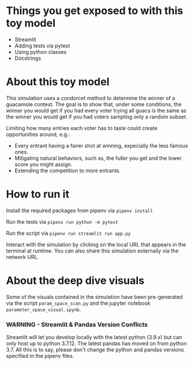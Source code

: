 # Things you get exposed to with this toy model
- Streamlit
- Adding tests via pytest
- Using python classes 
- Docstrings

# About this toy model
This simulation uses a condorcet method to determine the winner of a guacamole contest. 
The goal is to show that, under some conditions, the winner you would get if you had every voter trying all guacs is the same as the winner you would get if you had voters sampling only a random subset.

Limiting how many entries each voter has to taste could create opportunities around, e.g.:
- Every entrant having a fairer shot at winning, expecially the less famous ones. 
- Mitigating natural behaviors, such as, the fuller you get and the lower score you might assign. 
- Extending the competition to more entrants.
# How to run it
Install the required packages from pipenv via 
`pipenv install`

Run the tests via
`pipenv run python -m pytest`

Run the script via 
`pipenv run streamlit run app.py`

Interact with the simulation by clicking on the local URL that appears in the terminal at runtime. You can also share this simulation externally via the network URL.

# About the deep dive visuals

Some of the visuals contained in the simulation have been pre-generated via the script `param_space_scan.py` and the jupyter notebook `parameter_space_visual.ipynb`.


### WARNING - Streamlit & Pandas Version Conflicts

Streamlit will let you develop locally with the latest python (3.9.x) but can only host up to python 3.7.12. The latest pandas has moved on from python 3.7. All this is to say, please don't change the python and pandas versions specified in the pipenv files.